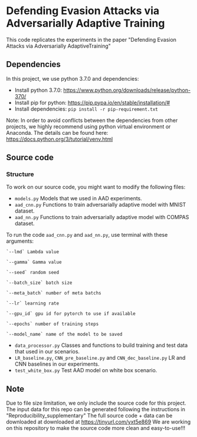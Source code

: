 # Defending Evasion Attacks via Adversarially Adaptive Training

This code replicates the experiments in the paper "Defending Evasion Attacks via Adversarially AdaptiveTraining"

## Dependencies
In this project, we use python 3.7.0 and dependencies:
 - Install python 3.7.0: https://www.python.org/downloads/release/python-370/
 - Install pip for python: https://pip.pypa.io/en/stable/installation/#
 - Install dependencies: `pip install -r pip-requirement.txt`

Note: In order to avoid conflicts between the dependencies from other projects, we highly recommend using python virtual environment or Anaconda. The details can be found here: https://docs.python.org/3/tutorial/venv.html

## Source code
### Structure
To work on our source code, you might want to modify the following files:
 - `models.py`
   Models that we used in AAD experiments.
 - `aad_cnn.py`
   Functions to train adversarially adaptive model with MNIST dataset.
 -  `aad_nn.py`
   Functions to train adversarially adaptive model with COMPAS dataset.

   To run the code `aad_cnn.py` and `aad_nn.py`, use terminal with these arguments:
 
    `--lmd` Lambda value

    `--gamma` Gamma value
    
    `--seed` random seed
    
    `--batch_size` batch size

    `--meta_batch` number of meta batchs

    `--lr` learning rate

    `--gpu_id` gpu id for pytorch to use if available

    `--epochs` number of training steps

    `--model_name` name of the model to be saved

 - `data_processor.py`
   Classes and functions to build training and test data that used in our scenarios.
 - `LR_baseline.py`, `CNN_pre_baseline.py` and `CNN_dec_baseline.py`
   LR and CNN baselines in our experiments.
 - `test_white_box.py`
   Test AAD model on white box scenario.

## Note
Due to file size limitation, we only include the source code for this project. The input data for this repo can be generated following the instructions in "Reproducibility_supplementary"
The full source code + data can be downloaded at downloaded at https://tinyurl.com/yxt5e869
We are working on this repository to make the source code more clean and easy-to-use!!!
